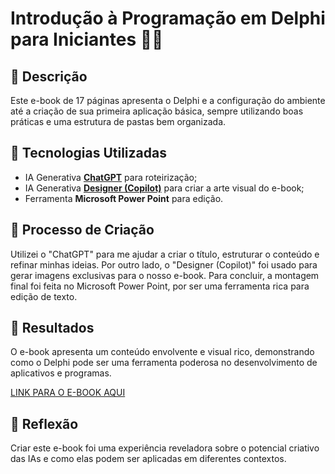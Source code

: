 # Introdução à Programação em Delphi para Iniciantes 👨‍💻

## 📒 Descrição
Este e-book de 17 páginas apresenta o Delphi e a configuração do ambiente até a criação de sua primeira aplicação básica, sempre utilizando boas práticas e uma estrutura de pastas bem organizada.

## 🤖 Tecnologias Utilizadas
- IA Generativa **[ChatGPT](https://chat.openai.com)** para roteirização;
- IA Generativa **[Designer (Copilot)](https://www.bing.com/chat?form=NTPCHB)** para criar a arte visual do e-book;
- Ferramenta **Microsoft Power Point** para edição.

## 🧐 Processo de Criação
Utilizei o "ChatGPT" para me ajudar a criar o título, estruturar o conteúdo e refinar minhas ideias. Por outro lado, o "Designer (Copilot)" foi usado para gerar imagens exclusivas para o nosso e-book. Para concluir, a montagem final foi feita no Microsoft Power Point, por ser uma ferramenta rica para edição de texto.

## 🚀 Resultados
O e-book apresenta um conteúdo envolvente e visual rico, demonstrando como o Delphi pode ser uma ferramenta poderosa no desenvolvimento de aplicativos e programas.

[LINK PARA O E-BOOK AQUI](https://github.com/rocasouza/lab-natty-or-not/blob/4a2683428a8c755c32a66e0495dca4d854fefb75/assets/Introdu%C3%A7%C3%A3o%20%C3%A0%20Programa%C3%A7%C3%A3o%20em%20Delphi%20para%20Iniciantes.pdf)

## 💭 Reflexão
Criar este e-book foi uma experiência reveladora sobre o potencial criativo das IAs e como elas podem ser aplicadas em diferentes contextos.